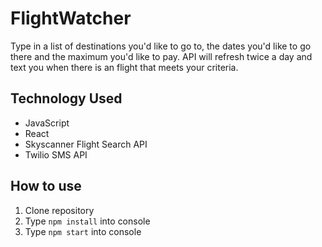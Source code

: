 # FlightWatcher
Type in a list of destinations you'd like to go to, the dates you'd like to go there and the maximum you'd like to pay. API will refresh twice a day and text you when there is an flight that meets your criteria. 

## Technology Used
- JavaScript
- React 
- Skyscanner Flight Search API
- Twilio SMS API

## How to use
1. Clone repository
2. Type `npm install` into console
3. Type `npm start` into console 

